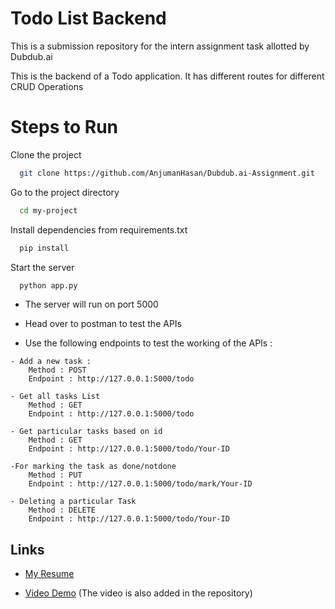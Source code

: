 
# Todo List Backend

This is a submission repository for the intern assignment task allotted by Dubdub.ai 

This is the backend of a Todo application. It has different routes for different CRUD Operations

# Steps to Run
Clone the project

```bash
  git clone https://github.com/AnjumanHasan/Dubdub.ai-Assignment.git
```

Go to the project directory

```bash
  cd my-project
```

Install dependencies from requirements.txt 

```bash
  pip install
```

Start the server

```bash
  python app.py
```



- The server will run on port 5000



- Head over to postman to test the APIs


- Use the following endpoints to test the working of the APIs :
```
- Add a new task :
    Method : POST 
    Endpoint : http://127.0.0.1:5000/todo

- Get all tasks List
    Method : GET
    Endpoint : http://127.0.0.1:5000/todo

- Get particular tasks based on id
    Method : GET
    Endpoint : http://127.0.0.1:5000/todo/Your-ID

-For marking the task as done/notdone 
    Method : PUT
    Endpoint : http://127.0.0.1:5000/todo/mark/Your-ID
    
- Deleting a particular Task
    Method : DELETE
    Endpoint : http://127.0.0.1:5000/todo/Your-ID
```


## Links

- [My Resume](https://drive.google.com/file/d/10aiTwJ4Tn6z5xHWjpqbVzqIsxrzwVK9T/view?usp=share_link)

- [Video Demo](https://drive.google.com/file/d/1-8rIXN1mQA8HFDLZTM5DcUH1W9KO8FBw/view?usp=share_link)  (The video is also added in the repository)


